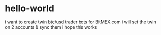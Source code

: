 # hello-world

i want to create twin btc/usd trader bots for BitMEX.com
i will set the twin on 2 accounts & sync them
i hope this works
